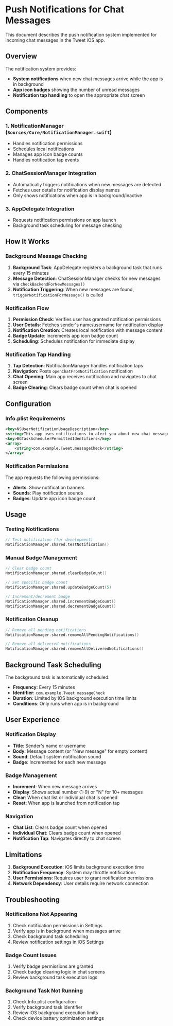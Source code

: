 # Push Notifications for Chat Messages

This document describes the push notification system implemented for incoming chat messages in the Tweet iOS app.

## Overview

The notification system provides:
- **System notifications** when new chat messages arrive while the app is in background
- **App icon badges** showing the number of unread messages
- **Notification tap handling** to open the appropriate chat screen

## Components

### 1. NotificationManager (`Sources/Core/NotificationManager.swift`)
- Handles notification permissions
- Schedules local notifications
- Manages app icon badge counts
- Handles notification tap events

### 2. ChatSessionManager Integration
- Automatically triggers notifications when new messages are detected
- Fetches user details for notification display names
- Only shows notifications when app is in background/inactive

### 3. AppDelegate Integration
- Requests notification permissions on app launch
- Background task scheduling for message checking

## How It Works

### Background Message Checking
1. **Background Task**: AppDelegate registers a background task that runs every 15 minutes
2. **Message Detection**: ChatSessionManager checks for new messages via `checkBackendForNewMessages()`
3. **Notification Triggering**: When new messages are found, `triggerNotificationForMessage()` is called

### Notification Flow
1. **Permission Check**: Verifies user has granted notification permissions
2. **User Details**: Fetches sender's name/username for notification display
3. **Notification Creation**: Creates local notification with message content
4. **Badge Update**: Increments app icon badge count
5. **Scheduling**: Schedules notification for immediate display

### Notification Tap Handling
1. **Tap Detection**: NotificationManager handles notification taps
2. **Navigation**: Posts `openChatFromNotification` notification
3. **Chat Opening**: Main app receives notification and navigates to chat screen
4. **Badge Clearing**: Clears badge count when chat is opened

## Configuration

### Info.plist Requirements
```xml
<key>NSUserNotificationUsageDescription</key>
<string>This app uses notifications to alert you about new chat messages.</string>
<key>BGTaskSchedulerPermittedIdentifiers</key>
<array>
    <string>com.example.Tweet.messageCheck</string>
</array>
```

### Notification Permissions
The app requests the following permissions:
- **Alerts**: Show notification banners
- **Sounds**: Play notification sounds
- **Badges**: Update app icon badge count

## Usage

### Testing Notifications
```swift
// Test notification (for development)
NotificationManager.shared.testNotification()
```

### Manual Badge Management
```swift
// Clear badge count
NotificationManager.shared.clearBadgeCount()

// Set specific badge count
NotificationManager.shared.updateBadgeCount(5)

// Increment/decrement badge
NotificationManager.shared.incrementBadgeCount()
NotificationManager.shared.decrementBadgeCount()
```

### Notification Cleanup
```swift
// Remove all pending notifications
NotificationManager.shared.removeAllPendingNotifications()

// Remove all delivered notifications
NotificationManager.shared.removeAllDeliveredNotifications()
```

## Background Task Scheduling

The background task is automatically scheduled:
- **Frequency**: Every 15 minutes
- **Identifier**: `com.example.Tweet.messageCheck`
- **Duration**: Limited by iOS background execution time limits
- **Conditions**: Only runs when app is in background

## User Experience

### Notification Display
- **Title**: Sender's name or username
- **Body**: Message content (or "New message" for empty content)
- **Sound**: Default system notification sound
- **Badge**: Incremented for each new message

### Badge Management
- **Increment**: When new message arrives
- **Display**: Shows actual number (1-9) or "N" for 10+ messages
- **Clear**: When chat list or individual chat is opened
- **Reset**: When app is launched from notification tap

### Navigation
- **Chat List**: Clears badge count when opened
- **Individual Chat**: Clears badge count when opened
- **Notification Tap**: Navigates directly to chat screen

## Limitations

1. **Background Execution**: iOS limits background execution time
2. **Notification Frequency**: System may throttle notifications
3. **User Permissions**: Requires user to grant notification permissions
4. **Network Dependency**: User details require network connection

## Troubleshooting

### Notifications Not Appearing
1. Check notification permissions in Settings
2. Verify app is in background when messages arrive
3. Check background task scheduling
4. Review notification settings in iOS Settings

### Badge Count Issues
1. Verify badge permissions are granted
2. Check badge clearing logic in chat screens
3. Review background task execution logs

### Background Task Not Running
1. Check Info.plist configuration
2. Verify background task identifier
3. Review iOS background execution limits
4. Check device battery optimization settings
